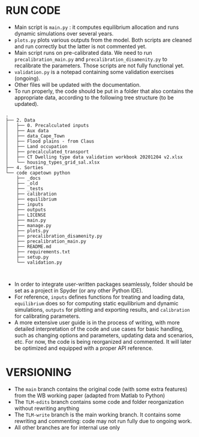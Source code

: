 # RUN CODE

- Main script is ```main.py``` : it computes equilibrium allocation and runs dynamic simulations over several years.
- ```plots.py``` plots various outputs from the model. Both scripts are cleaned and run correctly but the latter is not commented yet.
- Main script runs on pre-calibrated data. We need to run ```precalibration_main.py``` and ```precalibration_disamenity.py``` to recalibrate the parameters. Those scripts are not fully functional yet.
- ```validation.py``` is a notepad containing some validation exercises (ongoing).
- Other files will be updated with the documentation.
- To run properly, the code should be put in a folder that also contains the appropriate data, according to the following tree structure (to be updated).

```shell
.
├── 2. Data
│   ├── 0. Precalculated inputs
│   ├── Aux data
│   ├── data_Cape_Town
│   ├── Flood plains - from Claus
│   ├── Land occupation
│   ├── precalculated_transport
│   ├── CT Dwelling type data validation workbook 20201204 v2.xlsx
│   └── housing_types_grid_sal.xlsx
├── 4. Sorties
└── code capetown python
    ├── _docs
    ├── _old
    ├── _tests
    ├── calibration
    ├── equilibrium
    ├── inputs
    ├── outputs
    ├── LICENSE
    ├── main.py
    ├── manage.py
    ├── plots.py
    ├── precalibration_disamenity.py
    ├── precalibration_main.py
    ├── README.md
    ├── requirements.txt
    ├── setup.py   
    └── validation.py
  
    
```

- In order to integrate user-written packages seamlessly,  folder should be set as a project in Spyder (or any other Python IDE).
- For reference, ```inputs``` defines functions for treating and loading data, ```equilibrium``` does so for computing static equilibrium and dynamic simulations, ```outputs``` for plotting and exporting results, and ```calibration``` for calibrating parameters.
- A more extensive user guide is in the process of writing, with more detailed interpretation of the code and use cases for basic handling, such as changing options and parameters, updating data and scenarios, etc. For now, the code is being reorganized and commented. It will later be optimized and equipped with a proper API reference.


# VERSIONING

- The ```main``` branch contains the original code (with some extra features) from the WB working paper (adapted from Matlab to Python)
- The ```TLM-edits``` branch contains some code and folder reorganization without rewriting anything
- The ```TLM-write``` branch is the main working branch. It contains some rewriting and commenting: code may not run fully due to ongoing work.
- All other branches are for internal use only